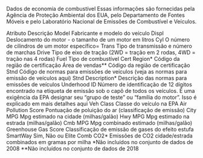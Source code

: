 Dados de economia de combustível
Essas informações são fornecidas pela Agência de Proteção Ambiental dos EUA, pelo Departamento de Fontes Móveis e pelo Laboratório Nacional de Emissões de Combustível e Veículos.

Atributo	Descrição
Model	Fabricante e modelo do veículo
Displ	Deslocamento do motor - o tamanho de um motor em litros
Cyl	O número de cilindros de um motor específico=
Trans	Tipo de transmissão e número de marchas
Drive	Tipo de eixo de tração (2WD = tração em 2 rodas, 4WD = tração nas 4 rodas)
Fuel	Tipo de combustível
Cert Region*	Código da região de certificação
Área de vendas**	Código da região de certificação
Stnd	Código de normas para emissões de veículos (veja as normas para emissão de veículos aqui)
Stnd Description*	Descrição das normas para emissões de veículos
Underhood ID	Número de identificação de 12 dígitos encontrado na etiqueta de emissão sob o capô de todos os veículos. É uma exigência da EPA designar seu “grupo de teste” ou “família do motor”. Isso é explicado em mais detalhes aqui
Veh Class	Classe do veículo na EPA
Air Pollution Score	Pontuação de poluição do ar (classificação de emissão)
City MPG	Mpg estimado na cidade (milhas/galão)
Hwy MPG	Mpg estimado na estrada (milhas/galão)
Cmb MPG	Mpg combinado estimado (milhas/galão)
Greenhouse Gas Score	Classificação de emissão de gases do efeito estufa
SmartWay	Sim, Não ou Elite
Comb CO2*	Emissões de CO2 cidade/estrada combinados em gramas por milha
*Não incluídos no conjunto de dados de 2008
**Não incluídos no conjunto de dados de 2018
